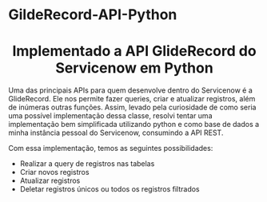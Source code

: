 # GildeRecord-API-Python
<h1 align="center"> Implementado a API GlideRecord do Servicenow em Python </h1>

<p>
 Uma das principais APIs para quem desenvolve dentro do Servicenow é a GlideRecord. Ele nos permite fazer queries, criar e atualizar registros, além de inúmeras outras funções. Assim, levado pela curiosidade de como seria uma possível implementação dessa classe, resolvi tentar uma implementação bem simplificada utilizando python e como base de dados a minha instância pessoal do Servicenow, consumindo a API REST.
 
 Com essa implementação, temos as seguintes possibilidades:
 <ul>
  <li>Realizar a query de registros nas tabelas</li>
  <li>Criar novos registros</li>
  <li>Atualizar registros</li>
  <li>Deletar registros únicos ou todos os registros filtrados</li>
 <ul>
 </p>
